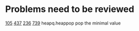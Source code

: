 # Problems need to be reviewed
[105](https://leetcode.com/problems/construct-binary-tree-from-preorder-and-inorder-traversal/)
[437](https://leetcode.com/problems/path-sum-iii/description/)
[236](https://leetcode.com/problems/lowest-common-ancestor-of-a-binary-tree/)
[739](https://leetcode.com/problems/daily-temperatures/)
heapq.heappop pop the minimal value